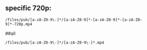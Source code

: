## specific 720p:  

`/files/pub/[a-zA-Z0-9\-]*/[a-zA-Z0-9]*-[a-zA-Z0-9]*-[a-zA-Z0-9]*-720p.mp4`


##all

`/files/pub/[a-zA-Z0-9\-]*/[a-zA-Z0-9\-]*.mp4`
